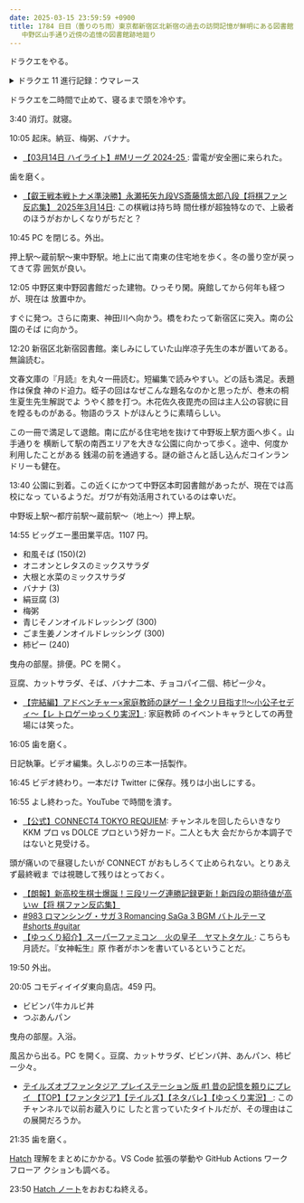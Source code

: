 ```yaml
---
date: 2025-03-15 23:59:59 +0900
title: 1784 日目（曇りのち雨）東京都新宿区北新宿の過去の訪問記憶が鮮明にある図書館と
   中野区山手通り近傍の追憶の図書館跡地廻り
---
```


ドラクエをやる。

<details><summary>ドラクエ 11 進行記録：ウマレース</summary>
<p>白昼のサマディー。受付に張り付いてブロンズ杯ふつうから称号レコードを順番に狙っていく。
久々なので操作と条件を再度確認。画面右側にトラック概要とレコード条件が示されている。</p>
ブロンズとシルバーは獲れた。もしやむずかしいほうはやらなくてよい？</p>

<p>しかしゴールドのふつうでハマる。
ウマレースに張り付き始めてから二時間経過しているも、ゴールド目標 1:00.50 に 0.5 秒及ばない。
ブロンズからそうだが、ノーミスで駆け抜けないと指定タイムに届かないように作られている。
ほかのウマや障害に一度でも衝突したらもうダメ。リタイアでいい。
<kbd>Z</kbd> を押す際に <kbd>Win</kbd> キーに指がぶつかって Windows スタートメニューが出るのがイラつく。</p>
</details>

ドラクエを二時間で止めて、寝るまで頭を冷やす。

3:40 消灯。就寝。

10:05 起床。納豆、梅粥、バナナ。

* [【03月14日 ハイライト】#Mリーグ 2024-25
  ](https://www.youtube.com/watch?v=aKWlJGsrk8A): 雷電が安全圏に来られた。

歯を磨く。

* [【叡王戦本戦トナメ準決勝】永瀬拓矢九段VS斎藤慎太郎八段【将棋ファン反応集】
  2025年3月14日](https://www.youtube.com/watch?v=zUWfNNaicAU): この棋戦は持ち時
  間仕様が超独特なので、上級者のほうがおかしくなりがちだと？

10:45 PC を閉じる。外出。

押上駅～蔵前駅～東中野駅。地上に出て南東の住宅地を歩く。冬の曇り空が戻ってきて雰
囲気が良い。

<blockquote class="twitter-tweet"
  data-conversation="none"
  data-media-max-width="480" data-theme="dark" data-align="center">
<a href="https://twitter.com/showa_yojyo/status/1900817826635784378"></a>
</blockquote>

12:05 中野区東中野図書館だった建物。ひっそり閑。廃館してから何年も経つが、現在は
放置中か。

すぐに発つ。さらに南東、神田川へ向かう。橋をわたって新宿区に突入。南の公園のそば
に向かう。

<blockquote class="twitter-tweet"
  data-conversation="none"
  data-media-max-width="480" data-theme="dark" data-align="center">
<a href="https://twitter.com/showa_yojyo/status/1901278063524192739"></a>
</blockquote>

12:20 新宿区北新宿図書館。楽しみにしていた山岸凉子先生の本が置いてある。無論読む。

文春文庫の『月読』を丸々一冊読む。短編集で読みやすい。どの話も満足。表題作は保食
神のド迫力。蛭子の回はなぜこんな題名なのかと思ったが、巻末の桐生夏生先生解説でよ
うやく膝を打つ。木花佐久夜毘売の回は主人公の容貌に目を瞠るものがある。物語のラス
トがほんとうに素晴らしい。

この一冊で満足して退館。南に広がる住宅地を抜けて中野坂上駅方面へ歩く。山手通りを
横断して駅の南西エリアを大きな公園に向かって歩く。途中、何度か利用したことがある
銭湯の前を通過する。謎の爺さんと話し込んだコインランドリーも健在。

<blockquote class="twitter-tweet"
  data-conversation="none"
  data-media-max-width="480" data-theme="dark" data-align="center">
<a href="https://twitter.com/showa_yojyo/status/1902008079266508842"></a>
</blockquote>

13:40 公園に到着。この近くにかつて中野区本町図書館があったが、現在では高校になっ
ているようだ。ガワが有効活用されているのは幸いだ。

中野坂上駅～都庁前駅～蔵前駅～（地上～）押上駅。

14:55 ビッグエー墨田業平店。1107 円。

* 和風そば (150)(2)
* オニオンとレタスのミックスサラダ
* 大根と水菜のミックスサラダ
* バナナ (3)
* 絹豆腐 (3)
* 梅粥
* 青じそノンオイルドレッシング (300)
* ごま生姜ノンオイルドレッシング (300)
* 柿ピー (240)

曳舟の部屋。排便。PC を開く。

豆腐、カットサラダ、そば、バナナ二本、チョコパイ二個、柿ピー少々。

* [【完結編】アドベンチャー×家庭教師の謎ゲー！全クリ目指す!!～小公子セディ～【レ
  トロゲーゆっくり実況】](https://www.youtube.com/watch?v=6ZR9lYG9GHk): 家庭教師
  のイベントキャラとしての再登場には笑った。

16:05 歯を磨く。

日記執筆。ビデオ編集。久しぶりの三本一括製作。

16:45 ビデオ終わり。一本だけ Twitter に保存。残りは小出しにする。

16:55 よし終わった。YouTube で時間を潰す。

* [【公式】CONNECT4 TOKYO REQUIEM](https://www.youtube.com/watch?v=9dNIpsPdCfE):
  チャンネルを回したらいきなり KKM プロ vs DOLCE プロという好カード。二人とも大
  会だからか本調子ではないと見受ける。

頭が痛いので昼寝したいが CONNECT がおもしろくて止められない。とりあえず最終戦ま
では視聴して残りはとっておく。

* [【朗報】新高校生棋士爆誕！三段リーグ連勝記録更新！新四段の期待値が高いｗ【将
  棋ファン反応集】](https://www.youtube.com/watch?v=urbAkAVcpwA)
* [#983 ロマンシング・サガ３Romancing SaGa 3 BGM バトルテーマ #shorts #guitar
  ](https://www.youtube.com/watch?v=c5NP9VTAS5Y)
* [【ゆっくり紹介】スーパーファミコン　火の皇子　ヤマトタケル
  ](https://www.youtube.com/watch?v=pEvT73IHXS4): こちらも月読だ。『女神転生』原
  作者がホンを書いているということだ。

19:50 外出。

20:05 コモディイイダ東向島店。459 円。

* ビビンパ牛カルビ丼
* つぶあんパン

曳舟の部屋。入浴。

風呂から出る。PC を開く。豆腐、カットサラダ、ビビンパ丼、あんパン、柿ピー少々。

* [テイルズオブファンタジア プレイステーション版 #1 昔の記憶を頼りにプレイ
  【TOP】【ファンタジア】【テイルズ】【ネタバレ】【ゆっくり実況】
  ](https://www.youtube.com/watch?v=DhJR3QrLjrw): このチャンネルで以前お蔵入りに
  したと言っていたタイトルだが、その理由はこの展開だろうか。

21:35 歯を磨く。

[Hatch] 理解をまとめにかかる。VS Code 拡張の挙動や GitHub Actions ワークフローア
クションも調べる。

23:50 [Hatch ノート][290]をおおむね終える。

[290]: <https://showa-yojyo.github.io/notebook/issues/290>
[Hatch]: <https://hatch.pypa.io/dev/>
